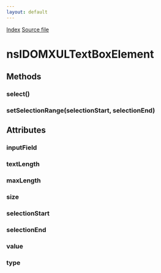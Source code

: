 ```yaml
---
layout: default
---
```

<div id='links'><a href="../index.html">Index</a>
<a href="http://dxr.mozilla.org/mozilla-central/source/dom/interfaces/xul/nsIDOMXULTextboxElement.idl">Source file</a>
</div>

# nsIDOMXULTextBoxElement #

## Methods ##

### select() ###

### setSelectionRange(selectionStart, selectionEnd) ###

## Attributes ##

### inputField ###

### textLength ###

### maxLength ###

### size ###

### selectionStart ###

### selectionEnd ###

### value ###

### type ###
